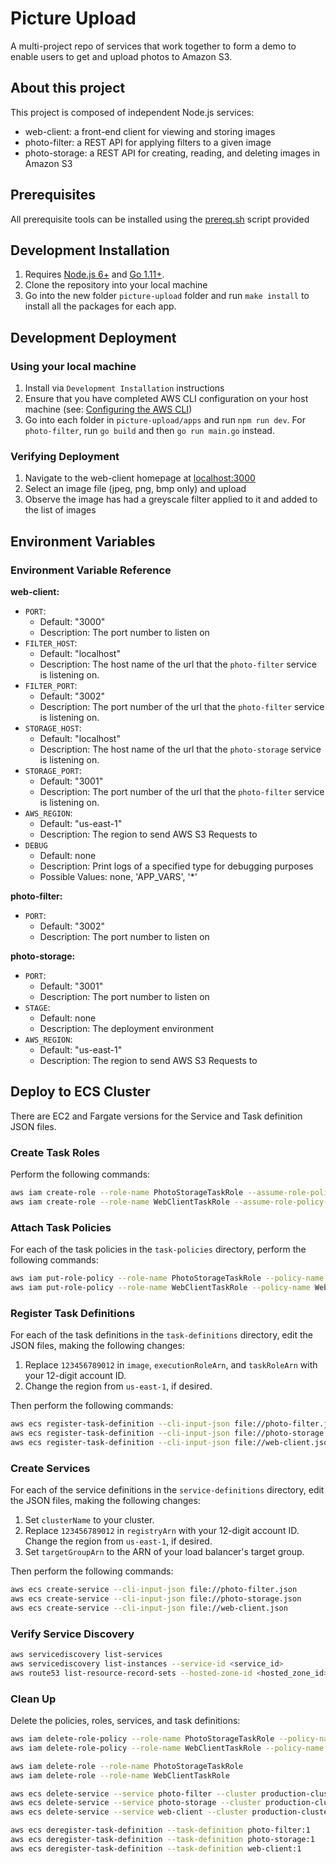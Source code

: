 # Picture Upload

A multi-project repo of services that work together to form a demo to enable users to get and upload photos to Amazon S3.

## About this project

This project is composed of independent Node.js services:

- web-client: a front-end client for viewing and storing images
- photo-filter: a REST API for applying filters to a given image
- photo-storage: a REST API for creating, reading, and deleting images in Amazon S3

## Prerequisites

All prerequisite tools can be installed using the [prereq.sh](prereq.sh) script provided

## Development Installation

1. Requires [Node.js 6+](https://nodejs.org) and [Go 1.11+](https://golang.org).
1. Clone the repository into your local machine
1. Go into the new folder `picture-upload` folder and run `make install` to install all the packages for each app.

## Development Deployment

### Using your local machine

1. Install via `Development Installation` instructions
1. Ensure that you have completed AWS CLI configuration on your host machine (see: [Configuring the AWS CLI](http://docs.aws.amazon.com/cli/latest/userguide/cli-chap-getting-started.html))
1. Go into each folder in `picture-upload/apps` and run `npm run dev`. For `photo-filter`, run `go build` and then `go run main.go` instead.

### Verifying Deployment

1. Navigate to the web-client homepage at [localhost:3000](localhost:3000)
2. Select an image file (jpeg, png, bmp only) and upload
3. Observe the image has had a greyscale filter applied to it and added to the list of images

## Environment Variables

### Environment Variable Reference

**web-client:**

- `PORT`:
  - Default: "3000"
  - Description: The port number to listen on
- `FILTER_HOST`:
  - Default: "localhost"
  - Description: The host name of the url that the `photo-filter` service is listening on.
- `FILTER_PORT`:
  - Default: "3002"
  - Description: The port number of the url that the `photo-filter` service is listening on.
- `STORAGE_HOST`:
  - Default: "localhost"
  - Description: The host name of the url that the `photo-storage` service is listening on.
- `STORAGE_PORT`:
  - Default: "3001"
  - Description: The port number of the url that the `photo-filter` service is listening on.
- `AWS_REGION`:
  - Default: "us-east-1"
  - Description: The region to send AWS S3 Requests to
- `DEBUG`
  - Default: none
  - Description: Print logs of a specified type for debugging purposes
  - Possible Values: none, 'APP_VARS', '*'

**photo-filter:**

- `PORT`:
  - Default: "3002"
  - Description: The port number to listen on

**photo-storage:**

- `PORT`:
  - Default: "3001"
  - Description: The port number to listen on
- `STAGE`:
  - Default: none
  - Description: The deployment environment
- `AWS_REGION`:
  - Default: "us-east-1"
  - Description: The region to send AWS S3 Requests to

## Deploy to ECS Cluster

There are EC2 and Fargate versions for the Service and Task definition JSON files.

### Create Task Roles

Perform the following commands:

```sh
aws iam create-role --role-name PhotoStorageTaskRole --assume-role-policy-document file://assume-role.json
aws iam create-role --role-name WebClientTaskRole --assume-role-policy-document file://assume-role.json
```

### Attach Task Policies

For each of the task policies in the `task-policies` directory, perform the following commands:

```sh
aws iam put-role-policy --role-name PhotoStorageTaskRole --policy-name PhotoStorageTaskPolicy --policy-document file://photo-storage.json
aws iam put-role-policy --role-name WebClientTaskRole --policy-name WebClientTaskPolicy --policy-document file://web-client.json
```

### Register Task Definitions

For each of the task definitions in the `task-definitions` directory, edit the JSON files, making the following changes:

1. Replace `123456789012` in `image`, `executionRoleArn`, and `taskRoleArn` with your 12-digit account ID.
1. Change the region from `us-east-1`, if desired.

Then perform the following commands:

```sh
aws ecs register-task-definition --cli-input-json file://photo-filter.json
aws ecs register-task-definition --cli-input-json file://photo-storage.json
aws ecs register-task-definition --cli-input-json file://web-client.json
```

### Create Services

For each of the service definitions in the `service-definitions` directory, edit the JSON files, making the following changes:

1. Set `clusterName` to your cluster.
1. Replace `123456789012` in `registryArn` with your 12-digit account ID. Change the region from `us-east-1`, if desired.
1. Set `targetGroupArn` to the ARN of your load balancer's target group.

Then perform the following commands:

```sh
aws ecs create-service --cli-input-json file://photo-filter.json
aws ecs create-service --cli-input-json file://photo-storage.json
aws ecs create-service --cli-input-json file://web-client.json
```

### Verify Service Discovery

```sh
aws servicediscovery list-services
aws servicediscovery list-instances --service-id <service_id>
aws route53 list-resource-record-sets --hosted-zone-id <hosted_zone_id>
```

### Clean Up

Delete the policies, roles, services, and task definitions:

```sh
aws iam delete-role-policy --role-name PhotoStorageTaskRole --policy-name PhotoStorageTaskPolicy
aws iam delete-role-policy --role-name WebClientTaskRole --policy-name WebClientTaskPolicy

aws iam delete-role --role-name PhotoStorageTaskRole
aws iam delete-role --role-name WebClientTaskRole

aws ecs delete-service --service photo-filter --cluster production-cluster
aws ecs delete-service --service photo-storage --cluster production-cluster
aws ecs delete-service --service web-client --cluster production-cluster

aws ecs deregister-task-definition --task-definition photo-filter:1
aws ecs deregister-task-definition --task-definition photo-storage:1
aws ecs deregister-task-definition --task-definition web-client:1
```
